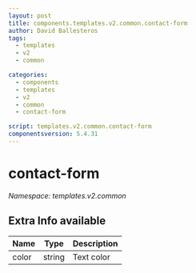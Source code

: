 ```yaml
---
layout: post
title: components.templates.v2.common.contact-form
author: David Ballesteros
tags:
  - templates
  - v2
  - common

categories:
  - components
  - templates
  - v2
  - common
  - contact-form

script: templates.v2.common.contact-form
componentsversion: 5.4.31
---
```

# contact-form

*Namespace: templates.v2.common*

## Extra Info available

| Name | Type | Description |
| --- | --- | --- |
| color | string | Text color |